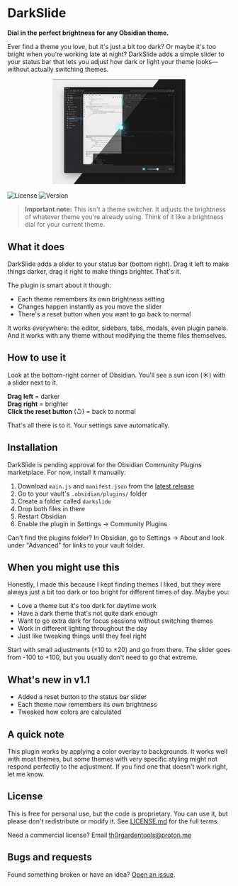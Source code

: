 # DarkSlide

**Dial in the perfect brightness for any Obsidian theme.**

Ever find a theme you love, but it's just a bit too dark? Or maybe it's too bright when you're working late at night? DarkSlide adds a simple slider to your status bar that lets you adjust how dark or light your theme looks—without actually switching themes.

<p align="center">
  <img src="screenshot.png" width="300" alt="DarkSlide in action">
</p>

![License](https://img.shields.io/badge/license-Proprietary-red)
![Version](https://img.shields.io/badge/version-1.1.0-blue)

> **Important note:** This isn't a theme switcher. It adjusts the brightness of whatever theme you're already using. Think of it like a brightness dial for your current theme.

## What it does

DarkSlide adds a slider to your status bar (bottom right). Drag it left to make things darker, drag it right to make things brighter. That's it.

The plugin is smart about it though:
- Each theme remembers its own brightness setting
- Changes happen instantly as you move the slider
- There's a reset button when you want to go back to normal

It works everywhere: the editor, sidebars, tabs, modals, even plugin panels. And it works with any theme without modifying the theme files themselves.

## How to use it

Look at the bottom-right corner of Obsidian. You'll see a sun icon (☀️) with a slider next to it.

**Drag left** = darker  
**Drag right** = brighter  
**Click the reset button** (↺) = back to normal

That's all there is to it. Your settings save automatically.

## Installation

DarkSlide is pending approval for the Obsidian Community Plugins marketplace. For now, install it manually:

1. Download `main.js` and `manifest.json` from the [latest release](https://github.com/Th0rGarden/obsidian-darkslide/releases)
2. Go to your vault's `.obsidian/plugins/` folder
3. Create a folder called `darkslide`
4. Drop both files in there
5. Restart Obsidian
6. Enable the plugin in Settings → Community Plugins

Can't find the plugins folder? In Obsidian, go to Settings → About and look under "Advanced" for links to your vault folder.

## When you might use this

Honestly, I made this because I kept finding themes I liked, but they were always just a bit too dark or too bright for different times of day. Maybe you:

- Love a theme but it's too dark for daytime work
- Have a dark theme that's not quite dark enough
- Want to go extra dark for focus sessions without switching themes
- Work in different lighting throughout the day
- Just like tweaking things until they feel right

Start with small adjustments (±10 to ±20) and go from there. The slider goes from -100 to +100, but you usually don't need to go that extreme.

## What's new in v1.1

- Added a reset button to the status bar slider
- Each theme now remembers its own brightness
- Tweaked how colors are calculated

## A quick note

This plugin works by applying a color overlay to backgrounds. It works well with most themes, but some themes with very specific styling might not respond perfectly to the adjustment. If you find one that doesn't work right, let me know.

## License

This is free for personal use, but the code is proprietary. You can use it, but please don't redistribute or modify it. See [LICENSE.md](LICENSE.md) for the full terms.

Need a commercial license? Email th0rgardentools@proton.me

## Bugs and requests

Found something broken or have an idea? [Open an issue](https://github.com/Th0rGarden/obsidian-darkslide/issues).
